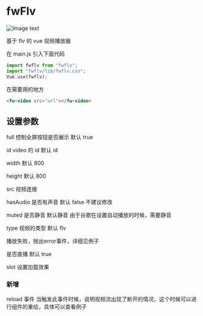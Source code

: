 # fwFlv

![Image text](https://img.shields.io/badge/build-pass-green)

基于 flv 的 vue 视频播放器

在 main.js 引入下面代码

```javascript
import fwflv from "fwflv";
import "fwflv/lib/fwflv.css";
Vue.use(fwflv);
```

在需要用的地方

```html
<fw-video src="url"></fw-video>
```

## 设置参数

full 控制全屏按钮是否展示 默认 true

id video 的 id 默认 id

width 默认 800

height 默认 800

src 视频连接

hasAudio 是否有声音 默认 false 不建议修改

muted 是否静音 默认静音 由于谷歌在设置自动播放的时候，需要静音

type 视频的类型 默认 flv

播放失败，抛出error事件，详细见例子

是否直播 默认 true

slot 设置加载效果
### 新增

reload 事件  当触发此事件时候，说明视频流出现了断开的情况，这个时候可以进行组件的重绘，具体可以查看例子
